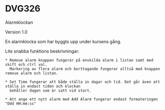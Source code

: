 # DVG326
Alarmklockan

Version 1.0

En alarmklocka som har byggts upp under kursens gång.

Lite snabba funktions beskrivningar:

    * Remove alarm knappen fungerar på enskilda alarm i listan samt med skift och ctrl val. 
      Markering av flera alarm och borttagande fungerar alltså med knappen remove alarm och listan.
    
    * Set Time fungerar att både ställa in dagar och tid. Det går även att ställa in endast tiden och klockan
      behåller dagen som är satt vid start.
      
    * Att ange ett nytt alarm med Add Alarm fungerar endast formateringen "Ddd HH:mm:ss"
